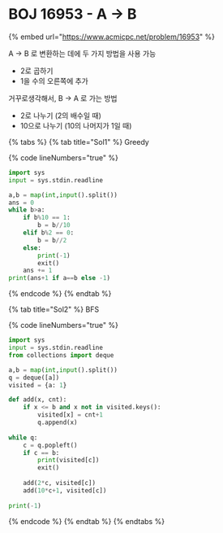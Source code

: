 # BOJ 16953 - A -> B



{% embed url="https://www.acmicpc.net/problem/16953" %}

A -> B 로 변환하는 데에 두 가지 방법을 사용 가능

* 2로 곱하기
* 1을 수의 오른쪽에 추가



거꾸로생각해서, B -> A 로 가는 방법

* 2로 나누기 (2의 배수일 때)
* 10으로 나누기 (10의 나머지가 1일 때)

{% tabs %}
{% tab title="Sol1" %}
Greedy&#x20;

{% code lineNumbers="true" %}
```python
import sys
input = sys.stdin.readline

a,b = map(int,input().split())
ans = 0
while b>a:
    if b%10 == 1:
        b = b//10
    elif b%2 == 0:
        b = b//2
    else:
        print(-1)
        exit()
    ans += 1
print(ans+1 if a==b else -1)
```
{% endcode %}
{% endtab %}

{% tab title="Sol2" %}
BFS

{% code lineNumbers="true" %}
```python
import sys
input = sys.stdin.readline
from collections import deque

a,b = map(int,input().split())
q = deque([a])
visited = {a: 1}

def add(x, cnt):
	if x <= b and x not in visited.keys():
		visited[x] = cnt+1
		q.append(x)
		
while q:
	c = q.popleft()
	if c == b:
		print(visited[c])
		exit()
		
	add(2*c, visited[c])
	add(10*c+1, visited[c])
	
print(-1)
```
{% endcode %}
{% endtab %}
{% endtabs %}
